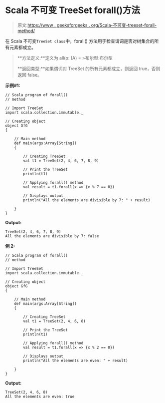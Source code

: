 # Scala 不可变 TreeSet forall()方法

> 原文:[https://www . geeksforgeeks . org/Scala-不可变-treeset-forall-method/](https://www.geeksforgeeks.org/scala-immutable-treeset-forall-method/)

在 Scala 不可变`TreeSet class`中，forall() 方法用于检查谓词是否对树集合的所有元素都成立。

> **方法定义:**定义为 all(p: (A) = >布尔型:布尔型
> 
> **返回类型:**如果谓词对 TreeSet 的所有元素都成立，则返回 true，否则返回 false。

**示例#1:**

```
// Scala program of forall() 
// method 

// Import TreeSet
import scala.collection.immutable._

// Creating object 
object GfG 
{ 

    // Main method 
    def main(args:Array[String]) 
    { 

        // Creating TreeSet
        val t1 = TreeSet(2, 4, 6, 7, 8, 9) 

        // Print the TreeSet
        println(t1) 

        // Applying forall() method  
        val result = t1.forall(x => {x % 7 == 0})

        // Displays output 
        println("All the elements are divisible by 7: " + result)

    } 
} 
```

**Output:**

```
TreeSet(2, 4, 6, 7, 8, 9)
All the elements are divisible by 7: false

```

**例 2:**

```
// Scala program of forall() 
// method 

// Import TreeSet
import scala.collection.immutable._

// Creating object 
object GfG 
{ 

    // Main method 
    def main(args:Array[String]) 
    { 

        // Creating TreeSet
        val t1 = TreeSet(2, 4, 6, 8) 

        // Print the TreeSet
        println(t1) 

        // Applying forall() method  
        val result = t1.forall(x => {x % 2 == 0})

        // Displays output 
        println("All the elements are even: " + result)

    } 
} 
```

**Output:**

```
TreeSet(2, 4, 6, 8)
All the elements are even: true

```